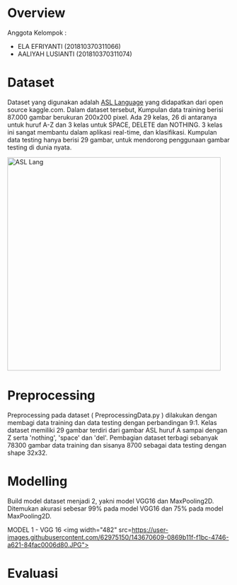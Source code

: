 # Overview
Anggota Kelompok :           
- ELA EFRIYANTI     (201810370311066)
- AALIYAH LUSIANTI  (201810370311074)

# Dataset
Dataset yang digunakan  adalah <a href="https://www.kaggle.com/grassknoted/asl-alphabet">ASL Language</a> yang didapatkan dari open source kaggle.com.
Dalam dataset tersebut, Kumpulan data training berisi 87.000 gambar berukuran 200x200 pixel.
Ada 29 kelas, 26 di antaranya untuk huruf A-Z dan 3 kelas untuk SPACE, DELETE dan NOTHING.
3 kelas ini sangat membantu dalam aplikasi real-time, dan klasifikasi.
Kumpulan data testing hanya berisi 29 gambar, untuk mendorong penggunaan gambar testing di dunia nyata.

<img width="482" alt="ASL Lang" src="https://user-images.githubusercontent.com/64589800/138824570-78c10825-e839-4c89-bb6c-8329a22fea50.png">

# Preprocessing

Preprocessing pada dataset ( PreprocessingData.py ) dilakukan dengan membagi data training dan data testing dengan perbandingan 9:1.
Kelas dataset memiliki 29 gambar terdiri dari gambar ASL huruf A sampai dengan Z serta 'nothing', 'space' dan 'del'.
Pembagian dataset terbagi sebanyak 78300 gambar data training dan sisanya 8700 sebagai data testing dengan shape 32x32.

# Modelling

Build model dataset menjadi 2, yakni model VGG16 dan MaxPooling2D.
Ditemukan akurasi sebesar 99% pada model VGG16 dan 75% pada model MaxPooling2D.

MODEL 1 - VGG 16
<img width="482" src=https://user-images.githubusercontent.com/62975150/143670609-0869b11f-f1bc-4746-a621-84fac0006d80.JPG">


# Evaluasi
